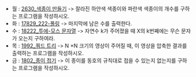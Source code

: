 - 월 : [2630_색종이 만들기](https://www.acmicpc.net/problem/2630) -> 잘라진 하얀색 색종이와 파란색 색종이의 개수를 구하는 프로그램을 작성하시오.
- 화 : [17829_222-풀링](https://www.acmicpc.net/problem/17829) -> 마지막에 남은 수를 출력한다.
- 수 : [18222_투에-모스 문자열](https://www.acmicpc.net/problem/18222) -> 자연수 k가 주어졌을 때 X의 k번째에는 무슨 문자가 오는지 구하여라.
- 목 : [1992_쿼드 트리](https://www.acmicpc.net/problem/1992) -> N ×N 크기의 영상이 주어질 때, 이 영상을 압축한 결과를 출력하는 프로그램을 작성하시오.
- 금 : [1802_종이 접기](https://www.acmicpc.net/problem/1802) -> 이 종이를 동호의 규칙대로 접을 수 있는지 없는지를 구하는 프로그램을 작성하시오.
